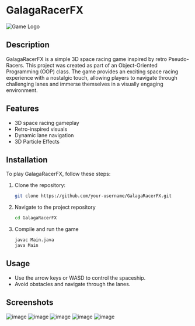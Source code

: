 # GalagaRacerFX

![Game Logo](https://github.com/yassir56069/GalagaRacerFX/assets/62571794/54b238be-1c21-47d5-9012-9b765094eeba)

## Description
GalagaRacerFX is a simple 3D space racing game inspired by retro Pseudo-Racers. This project was created as part of an Object-Oriented Programming (OOP) class. The game provides an exciting space racing experience with a nostalgic touch, allowing players to navigate through challenging lanes and immerse themselves in a visually engaging environment.

## Features
- 3D space racing gameplay
- Retro-inspired visuals
- Dynamic lane navigation
- 3D Particle Effects

## Installation
To play GalagaRacerFX, follow these steps:

1. Clone the repository:
   ```bash
   git clone https://github.com/your-username/GalagaRacerFX.git
   ```

2. Navigate to the project repository
   ```bash
   cd GalagaRacerFX
   ```
3. Compile and run the game
   ```bash
   javac Main.java
   java Main
   ```
## Usage
- Use the arrow keys or WASD to control the spaceship.
- Avoid obstacles and navigate through the lanes.

## Screenshots
![image](https://github.com/yassir56069/GalagaRacerFX/assets/62571794/1836f3cf-fbb2-49d5-bba2-458394399e59)
![image](https://github.com/yassir56069/GalagaRacerFX/assets/62571794/781443c1-f304-4221-a872-5318bbdd602e)
![image](https://github.com/yassir56069/GalagaRacerFX/assets/62571794/c0379aeb-8f68-4965-a43c-fd09e35451ac)
![image](https://github.com/yassir56069/GalagaRacerFX/assets/62571794/174dba21-7913-4212-8644-7285c51cbae9)
![image](https://github.com/yassir56069/GalagaRacerFX/assets/62571794/d558e03c-d67f-417b-ac90-6525f2cf16ae)


